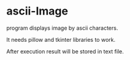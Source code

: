 # ascii-Image


program displays image by ascii characters.

It needs pillow and tkinter libraries to work.

After execution result will be stored in text file.
